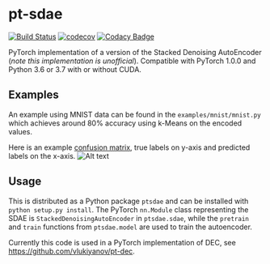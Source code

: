 # pt-sdae
[![Build Status](https://travis-ci.org/vlukiyanov/pt-sdae.svg?branch=master)](https://travis-ci.org/vlukiyanov/pt-sdae) [![codecov](https://codecov.io/gh/vlukiyanov/pt-sdae/branch/master/graph/badge.svg)](https://codecov.io/gh/vlukiyanov/pt-sdae)
[![Codacy Badge](https://api.codacy.com/project/badge/Grade/87f84d7da07b4a0b94b7a0fac32c164b)](https://www.codacy.com/app/vlukiyanov/pt-sdae?utm_source=github.com&amp;utm_medium=referral&amp;utm_content=vlukiyanov/pt-sdae&amp;utm_campaign=Badge_Grade)

PyTorch implementation of a version of the Stacked Denoising AutoEncoder (*note this implementation is unofficial*). Compatible with PyTorch 1.0.0 and Python 3.6 or 3.7 with or without CUDA.

## Examples

An example using MNIST data can be found in the `examples/mnist/mnist.py` which achieves around 80% accuracy using
k-Means on the encoded values.

Here is an example [confusion matrix](http://scikit-learn.org/stable/modules/generated/sklearn.metrics.confusion_matrix.html), true labels on y-axis and predicted labels on the x-axis.
![Alt text](confusion.png)

## Usage

This is distributed as a Python package `ptsdae` and can be installed with `python setup.py install`. The PyTorch `nn.Module` class representing the SDAE is `StackedDenoisingAutoEncoder` in `ptsdae.sdae`, while the `pretrain` and `train` functions from `ptsdae.model` are used to train the autoencoder.

Currently this code is used in a PyTorch implementation of DEC, see https://github.com/vlukiyanov/pt-dec.

